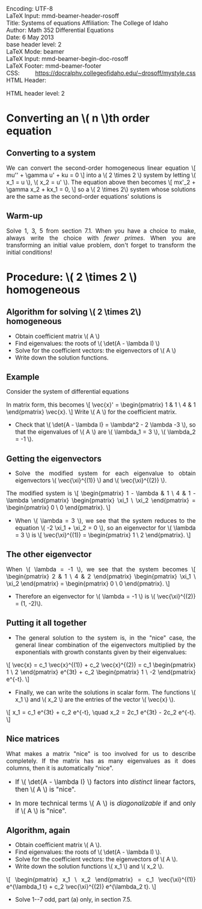 Encoding:           UTF-8  
LaTeX Input:        mmd-beamer-header-rosoff  
Title:              Systems of equations
Affiliation:        The College of Idaho  
Author:             Math 352 Differential Equations  
Date:               6 May 2013  
base header level:  2  
LaTeX Mode:         beamer  
LaTeX Input:        mmd-beamer-begin-doc-rosoff  
LaTeX Footer:       mmd-beamer-footer  
CSS:                https://docralphv.collegeofidaho.edu/~drosoff/mystyle.css
HTML Header:        <script type="text/javascript" src="https://docralphv.collegeofidaho.edu/mathjax/MathJax.js?config=TeX-AMS-MML_HTMLorMML"></script>
<style>p {text-align:justify;font-size:110%;}
li {text-align:justify;font-size:110%;}
</style>
HTML header level:  2  

# Converting an \\( n \\)th order equation

## Converting to a system

We can convert the second-order homogeneous linear equation
\\[
    mu'' + \gamma u' + ku = 0
\\]
into a \\( 2 \times 2 \\) system by letting \\( x_1 = u \\), \\( x_2 = u' \\). The equation above then becomes
\\[
    mx'_2 + \gamma x_2 + kx_1 = 0,
\\]
so a \\( 2 \times 2\\) system whose solutions are the same as the second-order equations' solutions is
<!-- 
    \begin{align*}
        x'_1 &= x_2 \\
        x'_2 &= -\frac{k}{m} x_1 - \frac{\gamma}{m} x_2
    \end{align*}
-->

## Warm-up

Solve 1, 3, 5 from section 7.1. When you have a choice to make, always write the choice with *fewer primes*. When you are transforming an initial value problem, don't forget to transform the initial conditions!

# Procedure: \\( 2 \times 2 \\) homogeneous

## Algorithm for solving \\( 2 \times 2\\) homogeneous

- Obtain coefficient matrix \\( A \\)
- Find eigenvalues: the roots of \\( \det(A - \lambda I) \\)
- Solve for the coefficient vectors: the eigenvectors of \\( A \\)
- Write down the solution functions.

## Example

Consider the system of differential equations
<!-- 
\begin{align*}
    x'_1 &= x_1 + x_2 \\
    x'_2 &= 4x_1 + x_2
\end{align*}
-->
In matrix form, this becomes
\\[
    \vec{x}' = \begin{pmatrix}
        1 & 1 \\
        4 & 1
    \end{pmatrix} \vec{x}.
\\]
Write \\( A \\) for the coefficient matrix.

- Check that \\( \det{A - \lambda I} = \lambda^2 - 2 \lambda -3 \\), so that the eigenvalues of \\( A \\) are \\( \lambda_1 = 3 \\), \\( \lambda_2 = -1 \\).


## Getting the eigenvectors

- Solve the modified system for each eigenvalue to obtain eigenvectors \\( \vec{\xi}^{(1)} \\) and \\( \vec{\xi}^{(2)} \\).

The modified system is 
\\[
    \begin{pmatrix}
        1 - \lambda & 1 \\
        4 & 1 - \lambda
    \end{pmatrix} \begin{pmatrix} \xi_1 \\ \xi_2 \end{pmatrix} = \begin{pmatrix} 0 \\ 0 \end{pmatrix}.
\\]

- When \\( \lambda = 3 \\), we see that the system reduces to the equation \\( -2 \xi_1 + \xi_2 = 0 \\), so an eigenvector for \\( \lambda = 3 \\) is 
\\[
    \vec{\xi}^{(1)} = \begin{pmatrix} 1 \\ 2 \end{pmatrix}.
\\]

## The other eigenvector

When \\( \lambda = -1 \\), we see that the system becomes
\\[
    \begin{pmatrix}
        2 & 1 \\
        4 & 2
    \end{pmatrix} \begin{pmatrix} \xi_1 \\ \xi_2 \end{pmatrix} = \begin{pmatrix} 0 \\ 0 \end{pmatrix}.
\\]

- Therefore an eigenvector for \\( \lambda = -1 \\) is \\( \vec{\xi}^{(2)} = (1, -2)\\).

## Putting it all together

- The general solution to the system is, in the "nice" case, the general linear combination of the eigenvectors multiplied by the exponentials with growth constants given by their eigenvalues:

\\[
    \vec{x} = c_1 \vec{x}^{(1)} + c_2 \vec{x}^{(2)} = c_1 \begin{pmatrix} 1 \\ 2 \end{pmatrix} e^{3t} + c_2 \begin{pmatrix} 1 \\ -2 \end{pmatrix} e^{-t}.
\\]

- Finally, we can write the solutions in scalar form. The functions \\( x_1  \\) and    \\( x_2 \\) are the entries of the vector \\( \vec{x} \\).

\\[
    x_1 = c_1 e^{3t} + c_2 e^{-t}, \quad x_2 = 2c_1 e^{3t} - 2c_2 e^{-t}.
\\]

## Nice matrices
What makes a matrix "nice" is too involved for us to describe completely. If the matrix has as many eigenvalues as it does columns, then it is automatically "nice".

- If \\( \det{A - \lambda I} \\) factors into *distinct* linear factors, then \\( A \\) is "nice".

- In more technical terms \\( A \\) is *diagonalizable* if and only if \\( A \\) is "nice".

## Algorithm, again

- Obtain coefficient matrix \\( A \\).
- Find eigenvalues: the roots of \\( \det(A - \lambda I) \\).
- Solve for the coefficient vectors: the eigenvectors of \\( A \\).
- Write down the solution functions \\( x_1 \\) and \\( x_2 \\).

\\[
    \begin{pmatrix} x_1 \\ x_2 \end{pmatrix} = c_1 \vec{\xi}^{(1)} e^{\lambda_1 t} + c_2 \vec{\xi}^{(2)} e^{\lambda_2 t}.
\\]

- Solve 1--7 odd, part (a) only, in section 7.5.